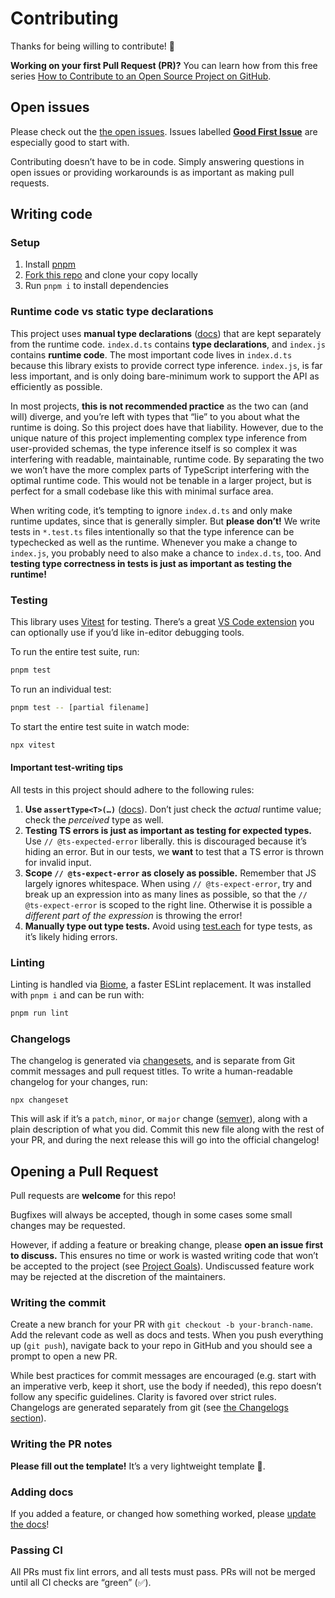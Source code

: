 # Contributing

Thanks for being willing to contribute! 🙏

**Working on your first Pull Request (PR)?** You can learn how from this free series [How to Contribute to an Open Source Project on GitHub](https://app.egghead.io/playlists/how-to-contribute-to-an-open-source-project-on-github).

## Open issues

Please check out the [the open issues](https://github.com/openapi-ts/openapi-typescript/issues). Issues labelled [**Good First Issue**](https://github.com/openapi-ts/openapi-typescript/issues?q=is%3Aissue+is%3Aopen+label%3A%22good+first+issue%22) are especially good to start with.

Contributing doesn’t have to be in code. Simply answering questions in open issues or providing workarounds is as important as making pull requests.

## Writing code

### Setup

1. Install [pnpm](https://pnpm.io/)
2. [Fork this repo](https://docs.github.com/en/get-started/quickstart/fork-a-repo) and clone your copy locally
3. Run `pnpm i` to install dependencies

### Runtime code vs static type declarations

This project uses **manual type declarations** ([docs](https://www.typescriptlang.org/docs/handbook/2/type-declarations.html#dts-files)) that are kept separately from the runtime code. `index.d.ts` contains **type declarations**, and `index.js` contains **runtime code**. The most important code lives in `index.d.ts` because this library exists to provide correct type inference. `index.js`, is far less important, and is only doing bare-minimum work to support the API as efficiently as possible.

In most projects, **this is not recommended practice** as the two can (and will) diverge, and you’re left with types that “lie” to you about what the runtime is doing. So this project does have that liability. However, due to the unique nature of this project implementing complex type inference from user-provided schemas, the type inference itself is so complex it was interfering with readable, maintainable, runtime code. By separating the two we won’t have the more complex parts of TypeScript interfering with the optimal runtime code. This would not be tenable in a larger project, but is perfect for a small codebase like this with minimal surface area.

When writing code, it’s tempting to ignore `index.d.ts` and only make runtime updates, since that is generally simpler. But **please don’t!** We write tests in `*.test.ts` files intentionally so that the type inference can be typechecked as well as the runtime. Whenever you make a change to `index.js`, you probably need to also make a chance to `index.d.ts`, too. And **testing type correctness in tests is just as important as testing the runtime!**

### Testing

This library uses [Vitest](https://vitest.dev/) for testing. There’s a great [VS Code extension](https://marketplace.visualstudio.com/items?itemName=ZixuanChen.vitest-explorer) you can optionally use if you’d like in-editor debugging tools.

To run the entire test suite, run:

```sh
pnpm test
```

To run an individual test:

```sh
pnpm test -- [partial filename]
```

To start the entire test suite in watch mode:

```sh
npx vitest
```

#### Important test-writing tips

All tests in this project should adhere to the following rules:

1. **Use `assertType<T>(…)`** ([docs](https://vitest.dev/guide/testing-types)). Don’t just check the _actual_ runtime value; check the _perceived_ type as well.
2. **Testing TS errors is just as important as testing for expected types.** Use `// @ts-expected-error` liberally. this is discouraged because it’s hiding an error. But in our tests, we **want** to test that a TS error is thrown for invalid input.
3. **Scope `// @ts-expect-error` as closely as possible.** Remember that JS largely ignores whitespace. When using `// @ts-expect-error`, try and break up an expression into as many lines as possible, so that the `// @ts-expect-error` is scoped to the right line. Otherwise it is possible a _different part of the expression_ is throwing the error!
4. **Manually type out type tests.** Avoid using [test.each](https://vitest.dev/api/#test-each) for type tests, as it’s likely hiding errors.

### Linting

Linting is handled via [Biome](https://biomejs.dev), a faster ESLint replacement. It was installed with `pnpm i` and can be run with:

```sh
pnpm run lint
```

### Changelogs

The changelog is generated via [changesets](https://github.com/changesets/changesets), and is separate from Git commit messages and pull request titles. To write a human-readable changelog for your changes, run:

```
npx changeset
```

This will ask if it’s a `patch`, `minor`, or `major` change ([semver](https://semver.org/)), along with a plain description of what you did. Commit this new file along with the rest of your PR, and during the next release this will go into the official changelog!

## Opening a Pull Request

Pull requests are **welcome** for this repo!

Bugfixes will always be accepted, though in some cases some small changes may be requested.

However, if adding a feature or breaking change, please **open an issue first to discuss.** This ensures no time or work is wasted writing code that won’t be accepted to the project (see [Project Goals](https://openapi-ts.dev/openapi-fetch/about/#project-goals)). Undiscussed feature work may be rejected at the discretion of the maintainers.

### Writing the commit

Create a new branch for your PR with `git checkout -b your-branch-name`. Add the relevant code as well as docs and tests. When you push everything up (`git push`), navigate back to your repo in GitHub and you should see a prompt to open a new PR.

While best practices for commit messages are encouraged (e.g. start with an imperative verb, keep it short, use the body if needed), this repo doesn’t follow any specific guidelines. Clarity is favored over strict rules. Changelogs are generated separately from git (see [the Changelogs section](#changelogs)).

### Writing the PR notes

**Please fill out the template!** It’s a very lightweight template 🙂.

### Adding docs

If you added a feature, or changed how something worked, please [update the docs](../../docs/)!

### Passing CI

All PRs must fix lint errors, and all tests must pass. PRs will not be merged until all CI checks are “green” (✅).
